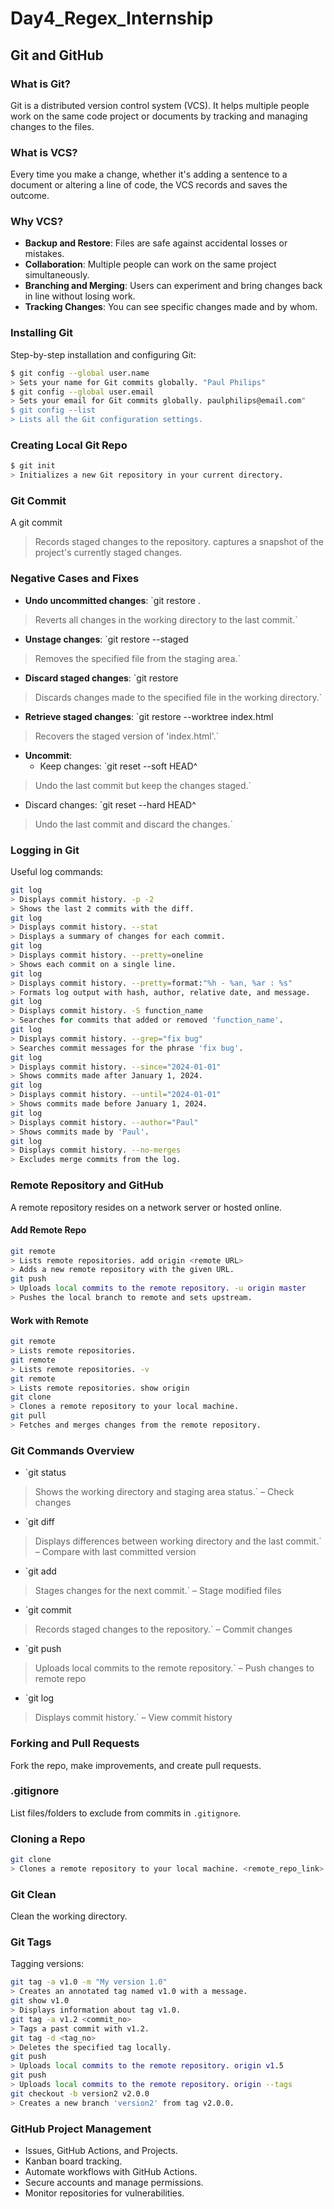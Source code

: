 # Day4_Regex_Internship

## Git and GitHub

### **What is Git?**
Git is a distributed version control system (VCS).
It helps multiple people work on the same code project or documents by tracking and managing changes to the files.

### **What is VCS?**
Every time you make a change, whether it's adding a sentence to a document or altering a line of code, the VCS records and saves the outcome.

### **Why VCS?**
- **Backup and Restore**: Files are safe against accidental losses or mistakes.
- **Collaboration**: Multiple people can work on the same project simultaneously.
- **Branching and Merging**: Users can experiment and bring changes back in line without losing work.
- **Tracking Changes**: You can see specific changes made and by whom.

### **Installing Git**
Step-by-step installation and configuring Git:
```bash
$ git config --global user.name  
> Sets your name for Git commits globally. "Paul Philips"
$ git config --global user.email  
> Sets your email for Git commits globally. paulphilips@email.com"
$ git config --list  
> Lists all the Git configuration settings.
```

### **Creating Local Git Repo**
```bash
$ git init  
> Initializes a new Git repository in your current directory.
```

### **Git Commit**
A git commit  
> Records staged changes to the repository. captures a snapshot of the project's currently staged changes.

### **Negative Cases and Fixes**
- **Undo uncommitted changes**: `git restore .  
> Reverts all changes in the working directory to the last commit.`
- **Unstage changes**: `git restore --staged <file>  
> Removes the specified file from the staging area.`
- **Discard staged changes**: `git restore <file>  
> Discards changes made to the specified file in the working directory.`
- **Retrieve staged changes**: `git restore --worktree index.html  
> Recovers the staged version of 'index.html'.`
- **Uncommit**: 
  - Keep changes: `git reset --soft HEAD^  
> Undo the last commit but keep the changes staged.`
  - Discard changes: `git reset --hard HEAD^  
> Undo the last commit and discard the changes.`

### **Logging in Git**
Useful log commands:
```bash
git log  
> Displays commit history. -p -2  
> Shows the last 2 commits with the diff.
git log  
> Displays commit history. --stat  
> Displays a summary of changes for each commit.
git log  
> Displays commit history. --pretty=oneline  
> Shows each commit on a single line.
git log  
> Displays commit history. --pretty=format:"%h - %an, %ar : %s"  
> Formats log output with hash, author, relative date, and message.
git log  
> Displays commit history. -S function_name  
> Searches for commits that added or removed 'function_name'.
git log  
> Displays commit history. --grep="fix bug"  
> Searches commit messages for the phrase 'fix bug'.
git log  
> Displays commit history. --since="2024-01-01"  
> Shows commits made after January 1, 2024.
git log  
> Displays commit history. --until="2024-01-01"  
> Shows commits made before January 1, 2024.
git log  
> Displays commit history. --author="Paul"  
> Shows commits made by 'Paul'.
git log  
> Displays commit history. --no-merges  
> Excludes merge commits from the log.
```

### **Remote Repository and GitHub**
A remote repository resides on a network server or hosted online.

#### **Add Remote Repo**
```bash
git remote  
> Lists remote repositories. add origin <remote URL>  
> Adds a new remote repository with the given URL.
git push  
> Uploads local commits to the remote repository. -u origin master  
> Pushes the local branch to remote and sets upstream.
```

#### **Work with Remote**
```bash
git remote  
> Lists remote repositories.
git remote  
> Lists remote repositories. -v
git remote  
> Lists remote repositories. show origin
git clone  
> Clones a remote repository to your local machine.
git pull  
> Fetches and merges changes from the remote repository.
```

### **Git Commands Overview**
- `git status  
> Shows the working directory and staging area status.` – Check changes
- `git diff  
> Displays differences between working directory and the last commit.` – Compare with last committed version
- `git add  
> Stages changes for the next commit.` – Stage modified files
- `git commit  
> Records staged changes to the repository.` – Commit changes
- `git push  
> Uploads local commits to the remote repository.` – Push changes to remote repo
- `git log  
> Displays commit history.` – View commit history

### **Forking and Pull Requests**
Fork the repo, make improvements, and create pull requests.

### **.gitignore**
List files/folders to exclude from commits in `.gitignore`.

### **Cloning a Repo**
```bash
git clone  
> Clones a remote repository to your local machine. <remote_repo_link>
```

### **Git Clean**
Clean the working directory.

### **Git Tags**
Tagging versions:
```bash
git tag -a v1.0 -m "My version 1.0"  
> Creates an annotated tag named v1.0 with a message.
git show v1.0  
> Displays information about tag v1.0.
git tag -a v1.2 <commit_no>  
> Tags a past commit with v1.2.
git tag -d <tag_no>  
> Deletes the specified tag locally.
git push  
> Uploads local commits to the remote repository. origin v1.5
git push  
> Uploads local commits to the remote repository. origin --tags
git checkout -b version2 v2.0.0  
> Creates a new branch 'version2' from tag v2.0.0.
```

### **GitHub Project Management**
- Issues, GitHub Actions, and Projects.
- Kanban board tracking.
- Automate workflows with GitHub Actions.
- Secure accounts and manage permissions.
- Monitor repositories for vulnerabilities.